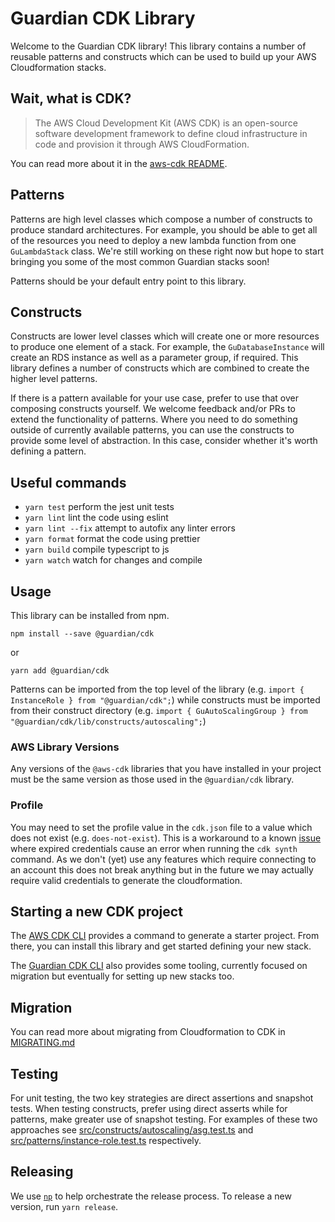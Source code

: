 # Guardian CDK Library

Welcome to the Guardian CDK library! This library contains a number of reusable patterns and constructs which can be used to build up your AWS Cloudformation stacks.

## Wait, what is CDK?

> The AWS Cloud Development Kit (AWS CDK) is an open-source software development framework to define cloud infrastructure in code and provision it through AWS CloudFormation.

You can read more about it in the [aws-cdk README](https://github.com/aws/aws-cdk).

## Patterns

Patterns are high level classes which compose a number of constructs to produce standard architectures. For example, you should be able to get all of the resources you need to deploy a new lambda function from one `GuLambdaStack` class. We're still working on these right now but hope to start bringing you
some of the most common Guardian stacks soon!

Patterns should be your default entry point to this library.

## Constructs

Constructs are lower level classes which will create one or more resources to produce one element of a stack. For example, the `GuDatabaseInstance` will create an RDS instance as well as a parameter group, if required. This library defines a number of constructs which are combined to create the higher level patterns.

If there is a pattern available for your use case, prefer to use that over composing constructs yourself. We welcome feedback and/or PRs to extend the functionality of patterns. Where you need to do something outside of currently available patterns, you can use the constructs to provide some level of abstraction. In this case, consider whether it's worth defining a pattern.

## Useful commands

- `yarn test` perform the jest unit tests
- `yarn lint` lint the code using eslint
- `yarn lint --fix` attempt to autofix any linter errors
- `yarn format` format the code using prettier
- `yarn build` compile typescript to js
- `yarn watch` watch for changes and compile

## Usage

This library can be installed from npm.

```
npm install --save @guardian/cdk
```

or

```
yarn add @guardian/cdk
```

Patterns can be imported from the top level of the library (e.g. `import { InstanceRole } from "@guardian/cdk";`) while constructs must be imported from their construct directory (e.g. `import { GuAutoScalingGroup } from "@guardian/cdk/lib/constructs/autoscaling";`)

### AWS Library Versions

Any versions of the `@aws-cdk` libraries that you have installed in your project must be the same version as those used in the `@guardian/cdk` library.

### Profile

You may need to set the profile value in the `cdk.json` file to a value which does not exist (e.g. `does-not-exist`).
This is a workaround to a known
[issue](https://github.com/aws/aws-cdk/issues/7849) where expired credentials
cause an error when running the `cdk synth` command. As we don't (yet) use any
features which require connecting to an account this does not break anything but
in the future we may actually require valid credentials to generate the
cloudformation.

## Starting a new CDK project

The [AWS CDK CLI](https://docs.aws.amazon.com/cdk/latest/guide/work-with-cdk-typescript.html) provides a command to generate
a starter project. From there, you can install this library and get started defining your new stack.

The [Guardian CDK CLI](https://github.com/guardian/cdk-cli) also provides some tooling, currently focused on migration
but eventually for setting up new stacks too.

## Migration

You can read more about migrating from Cloudformation to CDK in [MIGRATING.md](MIGRATING.md)

## Testing

For unit testing, the two key strategies are direct assertions and snapshot tests. When testing constructs, prefer using direct asserts while for patterns, make greater use of snapshot testing. For examples of these two approaches see [src/constructs/autoscaling/asg.test.ts](src/constructs/autoscaling/asg.test.ts) and [src/patterns/instance-role.test.ts](src/patterns/instance-role.test.ts) respectively.

## Releasing

We use [`np`](https://www.npmjs.com/package/np) to help orchestrate the release process.
To release a new version, run `yarn release`.
